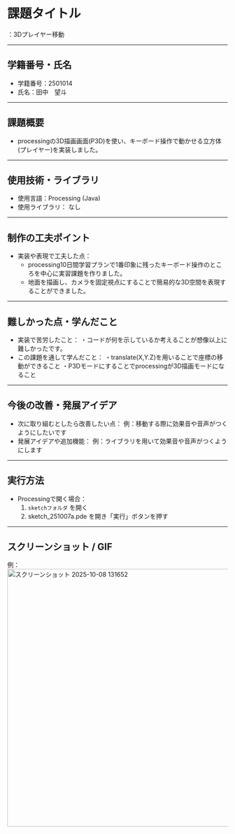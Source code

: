 # 課題タイトル
：3Dプレイヤー移動

---

## 学籍番号・氏名
- 学籍番号：2501014
- 氏名：田中　望斗

---

## 課題概要

- processingの3D描画画面(P3D)を使い、キーボード操作で動かせる立方体(プレイヤー)を実装しました。

---

## 使用技術・ライブラリ
- 使用言語：Processing (Java)
- 使用ライブラリ：
  なし

---

## 制作の工夫ポイント
- 実装や表現で工夫した点：
  - processing10日間学習プランで1番印象に残ったキーボード操作のところを中心に実習課題を作りました。
  - 地面を描画し、カメラを固定視点にすることで簡易的な3D空間を表現することができました。

---

## 難しかった点・学んだこと
- 実装で苦労したこと：
  ・コードが何を示しているか考えることが想像以上に難しかったです。
- この課題を通して学んだこと：
  ・translate(X,Y.Z)を用いることで座標の移動ができること
  ・P3Dモードにすることでprocessingが3D描画モードになること
---

## 今後の改善・発展アイデア
- 次に取り組むとしたら改善したい点：
  例：移動する際に効果音や音声がつくようにしたいです
- 発展アイデアや追加機能：
  例：ライブラリを用いて効果音や音声がつくようにします

---

## 実行方法
- Processingで開く場合：
  1. `sketchフォルダ` を開く
  2. sketch_251007a.pde を開き「実行」ボタンを押す

---

## スクリーンショット / GIF
例：<img width="785" height="590" alt="スクリーンショット 2025-10-08 131652" src="https://github.com/user-attachments/assets/753f703c-1f99-476d-8b90-9ac8ec7bbf80" />

